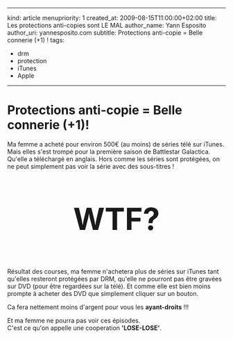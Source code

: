 -----
kind: article
menupriority: 1
created_at: 2009-08-15T11:00:00+02:00
title: Les protections anti-copies sont LE MAL
author_name: Yann Esposito
author_uri: yannesposito.com
subtitle: Protections anti-copie = Belle connerie (+1) !
tags:
  - drm
  - protection
  - iTunes
  - Apple

-----

# Protections anti-copie = Belle connerie (+1)!

Ma femme a acheté pour environ 500€ (au moins) de séries télé sur iTunes. Mais elles s'est trompé pour la première saison de Battlestar Galactica. Qu'elle a téléchargé en anglais. Hors comme les séries sont protégées, on ne peut simplement pas voir la série avec des sous-titres !

<div class="encadre">
    <p style="text-align: center; font-size: 5em"><strong>WTF?</strong></p>
</div>

Résultat des courses, ma femme n'achetera plus de séries sur iTunes tant qu'elles resteront protégées par DRM, qu'elle ne pourront pas être gravées sur DVD (pour être regardées sur la télé). Et comme elle est bien moins prompte à acheter des DVD que simplement cliquer sur un bouton.

<div class="encadre">

Ca fera nettement moins d'argent pour vous les <strong>ayant-droits</strong>&nbsp;!!!

</div>

Et ma femme ne pourra pas voir ces épisodes. <br/>
C'est ce qu'on appelle une cooperation <strong>'LOSE-LOSE'</strong>.


